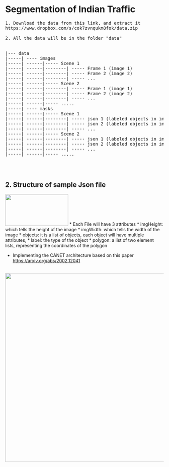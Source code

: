 # Segmentation of Indian Traffic

<pre>
1. Download the data from this link, and extract it
https://www.dropbox.com/s/cok7zvnqukm8fok/data.zip

2. All the data will be in the folder "data" 


|--- data
|-----| ---- images
|-----| ------|----- Scene 1
|-----| ------|--------| ----- Frame 1 (image 1)
|-----| ------|--------| ----- Frame 2 (image 2)
|-----| ------|--------| ----- ...
|-----| ------|----- Scene 2
|-----| ------|--------| ----- Frame 1 (image 1)
|-----| ------|--------| ----- Frame 2 (image 2)
|-----| ------|--------| ----- ...
|-----| ------|----- .....
|-----| ---- masks
|-----| ------|----- Scene 1
|-----| ------|--------| ----- json 1 (labeled objects in image 1)
|-----| ------|--------| ----- json 2 (labeled objects in image 1)
|-----| ------|--------| ----- ...
|-----| ------|----- Scene 2
|-----| ------|--------| ----- json 1 (labeled objects in image 1)
|-----| ------|--------| ----- json 2 (labeled objects in image 1)
|-----| ------|--------| ----- ...
|-----| ------|----- .....
</pre>

<br><br>
## 2. Structure of sample Json file
<img src='https://i.imgur.com/EfR5KmI.png' width="200" height="100">
* Each File will have 3 attributes
    * imgHeight: which tells the height of the image
    * imgWidth: which tells the width of the image
    * objects: it is a list of objects, each object will have multiple attributes,
        * label: the type of the object
        * polygon: a list of two element lists, representing the coordinates of the polygon
        
* Implementing the CANET architecture based on this paper https://arxiv.org/abs/2002.12041
<br>
<img src='https://i.imgur.com/prH3Mno.png' width="600">
